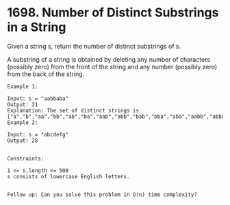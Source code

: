 # 1698. Number of Distinct Substrings in a String

Given a string s, return the number of distinct substrings of s.

A substring of a string is obtained by deleting any number of characters (possibly zero) from the front of the string and any number (possibly zero) from the back of the string.


```
Example 1:

Input: s = "aabbaba"
Output: 21
Explanation: The set of distinct strings is ["a","b","aa","bb","ab","ba","aab","abb","bab","bba","aba","aabb","abba","bbab","baba","aabba","abbab","bbaba","aabbab","abbaba","aabbaba"]
Example 2:

Input: s = "abcdefg"
Output: 28


Constraints:

1 <= s.length <= 500
s consists of lowercase English letters.


Follow up: Can you solve this problem in O(n) time complexity?
```